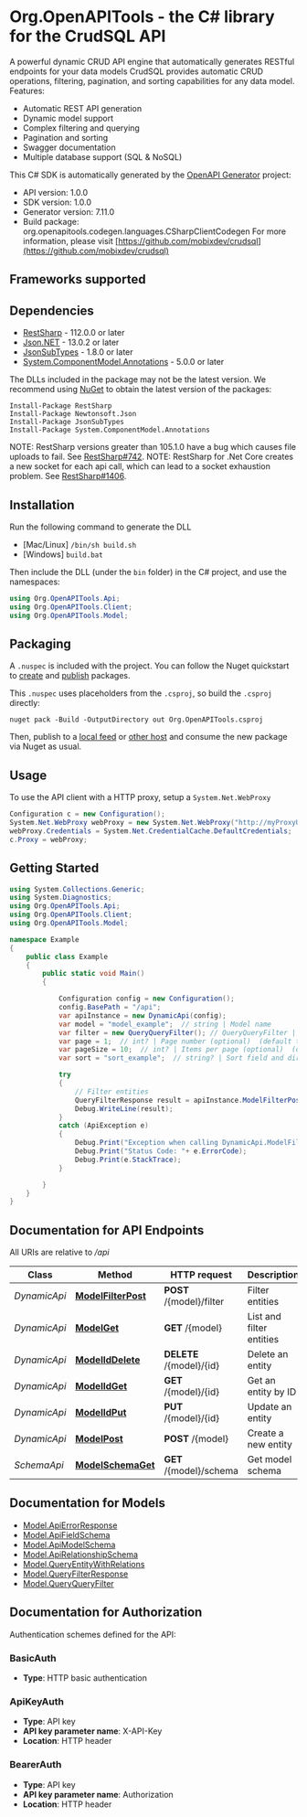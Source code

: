 # Org.OpenAPITools - the C# library for the CrudSQL API

A powerful dynamic CRUD API engine that automatically generates RESTful endpoints for your data models
CrudSQL provides automatic CRUD operations, filtering, pagination, and sorting capabilities for any data model.
Features:
- Automatic REST API generation
- Dynamic model support
- Complex filtering and querying
- Pagination and sorting
- Swagger documentation
- Multiple database support (SQL & NoSQL)

This C# SDK is automatically generated by the [OpenAPI Generator](https://openapi-generator.tech) project:

- API version: 1.0.0
- SDK version: 1.0.0
- Generator version: 7.11.0
- Build package: org.openapitools.codegen.languages.CSharpClientCodegen
    For more information, please visit [https://github.com/mobixdev/crudsql](https://github.com/mobixdev/crudsql)

<a id="frameworks-supported"></a>
## Frameworks supported

<a id="dependencies"></a>
## Dependencies

- [RestSharp](https://www.nuget.org/packages/RestSharp) - 112.0.0 or later
- [Json.NET](https://www.nuget.org/packages/Newtonsoft.Json/) - 13.0.2 or later
- [JsonSubTypes](https://www.nuget.org/packages/JsonSubTypes/) - 1.8.0 or later
- [System.ComponentModel.Annotations](https://www.nuget.org/packages/System.ComponentModel.Annotations) - 5.0.0 or later

The DLLs included in the package may not be the latest version. We recommend using [NuGet](https://docs.nuget.org/consume/installing-nuget) to obtain the latest version of the packages:
```
Install-Package RestSharp
Install-Package Newtonsoft.Json
Install-Package JsonSubTypes
Install-Package System.ComponentModel.Annotations
```

NOTE: RestSharp versions greater than 105.1.0 have a bug which causes file uploads to fail. See [RestSharp#742](https://github.com/restsharp/RestSharp/issues/742).
NOTE: RestSharp for .Net Core creates a new socket for each api call, which can lead to a socket exhaustion problem. See [RestSharp#1406](https://github.com/restsharp/RestSharp/issues/1406).

<a id="installation"></a>
## Installation
Run the following command to generate the DLL
- [Mac/Linux] `/bin/sh build.sh`
- [Windows] `build.bat`

Then include the DLL (under the `bin` folder) in the C# project, and use the namespaces:
```csharp
using Org.OpenAPITools.Api;
using Org.OpenAPITools.Client;
using Org.OpenAPITools.Model;
```
<a id="packaging"></a>
## Packaging

A `.nuspec` is included with the project. You can follow the Nuget quickstart to [create](https://docs.microsoft.com/en-us/nuget/quickstart/create-and-publish-a-package#create-the-package) and [publish](https://docs.microsoft.com/en-us/nuget/quickstart/create-and-publish-a-package#publish-the-package) packages.

This `.nuspec` uses placeholders from the `.csproj`, so build the `.csproj` directly:

```
nuget pack -Build -OutputDirectory out Org.OpenAPITools.csproj
```

Then, publish to a [local feed](https://docs.microsoft.com/en-us/nuget/hosting-packages/local-feeds) or [other host](https://docs.microsoft.com/en-us/nuget/hosting-packages/overview) and consume the new package via Nuget as usual.

<a id="usage"></a>
## Usage

To use the API client with a HTTP proxy, setup a `System.Net.WebProxy`
```csharp
Configuration c = new Configuration();
System.Net.WebProxy webProxy = new System.Net.WebProxy("http://myProxyUrl:80/");
webProxy.Credentials = System.Net.CredentialCache.DefaultCredentials;
c.Proxy = webProxy;
```

<a id="getting-started"></a>
## Getting Started

```csharp
using System.Collections.Generic;
using System.Diagnostics;
using Org.OpenAPITools.Api;
using Org.OpenAPITools.Client;
using Org.OpenAPITools.Model;

namespace Example
{
    public class Example
    {
        public static void Main()
        {

            Configuration config = new Configuration();
            config.BasePath = "/api";
            var apiInstance = new DynamicApi(config);
            var model = "model_example";  // string | Model name
            var filter = new QueryQueryFilter(); // QueryQueryFilter | Filter conditions
            var page = 1;  // int? | Page number (optional)  (default to 1)
            var pageSize = 10;  // int? | Items per page (optional)  (default to 10)
            var sort = "sort_example";  // string? | Sort field and direction (e.g., name:asc,age:desc) (optional) 

            try
            {
                // Filter entities
                QueryFilterResponse result = apiInstance.ModelFilterPost(model, filter, page, pageSize, sort);
                Debug.WriteLine(result);
            }
            catch (ApiException e)
            {
                Debug.Print("Exception when calling DynamicApi.ModelFilterPost: " + e.Message );
                Debug.Print("Status Code: "+ e.ErrorCode);
                Debug.Print(e.StackTrace);
            }

        }
    }
}
```

<a id="documentation-for-api-endpoints"></a>
## Documentation for API Endpoints

All URIs are relative to */api*

Class | Method | HTTP request | Description
------------ | ------------- | ------------- | -------------
*DynamicApi* | [**ModelFilterPost**](docs/DynamicApi.md#modelfilterpost) | **POST** /{model}/filter | Filter entities
*DynamicApi* | [**ModelGet**](docs/DynamicApi.md#modelget) | **GET** /{model} | List and filter entities
*DynamicApi* | [**ModelIdDelete**](docs/DynamicApi.md#modeliddelete) | **DELETE** /{model}/{id} | Delete an entity
*DynamicApi* | [**ModelIdGet**](docs/DynamicApi.md#modelidget) | **GET** /{model}/{id} | Get an entity by ID
*DynamicApi* | [**ModelIdPut**](docs/DynamicApi.md#modelidput) | **PUT** /{model}/{id} | Update an entity
*DynamicApi* | [**ModelPost**](docs/DynamicApi.md#modelpost) | **POST** /{model} | Create a new entity
*SchemaApi* | [**ModelSchemaGet**](docs/SchemaApi.md#modelschemaget) | **GET** /{model}/schema | Get model schema


<a id="documentation-for-models"></a>
## Documentation for Models

 - [Model.ApiErrorResponse](docs/ApiErrorResponse.md)
 - [Model.ApiFieldSchema](docs/ApiFieldSchema.md)
 - [Model.ApiModelSchema](docs/ApiModelSchema.md)
 - [Model.ApiRelationshipSchema](docs/ApiRelationshipSchema.md)
 - [Model.QueryEntityWithRelations](docs/QueryEntityWithRelations.md)
 - [Model.QueryFilterResponse](docs/QueryFilterResponse.md)
 - [Model.QueryQueryFilter](docs/QueryQueryFilter.md)


<a id="documentation-for-authorization"></a>
## Documentation for Authorization


Authentication schemes defined for the API:
<a id="BasicAuth"></a>
### BasicAuth

- **Type**: HTTP basic authentication

<a id="ApiKeyAuth"></a>
### ApiKeyAuth

- **Type**: API key
- **API key parameter name**: X-API-Key
- **Location**: HTTP header

<a id="BearerAuth"></a>
### BearerAuth

- **Type**: API key
- **API key parameter name**: Authorization
- **Location**: HTTP header

